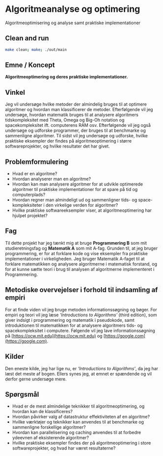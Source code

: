 # Algoritmeanalyse og optimering

 Algoritmeoptimisering og analyse samt praktiske implementationer

## Clean and run

```sh
make clean; make; ./out/main
```

## Emne / Koncept

**Algoritmeoptimering og deres praktiske implementationer.**

## Vinkel

Jeg vil undersøge hvilke metoder der almindelig bruges til at optimere algoritmer og hvordan man klassificerer de metoder. Efterfølgende vil jeg undersøge, hvordan matematik bruges til at analysere algoritmers tidskompleksitet med Theta, Omega og Big-Oh notation og spacekompleksitet ift. computerens RAM osv. Efterfølgende vil jeg også undersøge og udforske programmer, der bruges til at benchmarke og sammenligne algoritmer. Til sidst vil jeg undersøge og udforske, hvilke praktiske eksempler der findes på algoritmeoptimering i større softwareprojekter, og hvilke resultater det har givet.

## Problemformulering

- Hvad er en algoritme?
- Hvordan analyserer man en algoritme?
- Hvordan kan man analysere algoritmer for at udvikle optimerede algoritmer til praktiske implementationer for at spare på tid og computerplads?
- Hvordan regner man almindeligt ud og sammenligner tids- og space-kompleksiteter i den virkelige verden for algoritmer?
- Hvilke praktiske softwareeksempler viser, at algoritmeoptimering har hjulpet projektet?

## Fag

Til dette projekt har jeg tænkt mig at bruge **Programmering B** som mit studieretningsfag og **Matematik A** som mit A-fag. Grunden til, at jeg bruger programmering, er for at forklare kode og vise eksempler fra praktiske implementationer i virkeligheden. Jeg bruger Matematik A-faget til at forklare matematikken og analysere algoritmerne i matematisk forstand, og for at kunne sætte teori i brug til analysen af algoritmerne implementeret i Programmering.

## Metodiske overvejelser i forhold til indsamling af empiri

For at finde viden vil jeg bruge metoden informationssøgning og bøger. For empiri og teori vil jeg læse *'Introductions to Algorithms'* (third edition), som giver indsigt i programmering og matematik i pseudokode, samt introduktionen til matematikken for at analysere algoritmers tids- og spacekompleksitet i computere. Følgende vil jeg lave informationssøgning på [https://ocw.mit.edu](https://ocw.mit.edu) og [https://google.com](https://google.com).

## Kilder

Den eneste kilde, jeg har lige nu, er *'Introductions to Algorithms'*, da jeg har læst det meste af bogen. Ellers synes jeg, at emnet er spændende og vil derfor gerne undersøge mere.

## Spørgsmål

- Hvad er de mest almindelige teknikker til algoritmeoptimering, og hvordan kan de klassificeres?
- Hvordan påvirker valg af datastruktur effektiviteten af en algoritme?
- Hvilke værktøjer og teknikker kan anvendes til at benchmarke og sammenligne forskellige algoritmer?
- Hvordan kan parallelisering og caching anvendes til at forbedre ydeevnen af eksisterende algoritmer?
- Hvilke praktiske eksempler findes der på algoritmeoptimering i store softwareprojekter, og hvad har været resultaterne?

